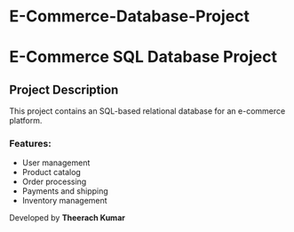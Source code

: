 # E-Commerce-Database-Project

# E-Commerce SQL Database Project

## Project Description
This project contains an SQL-based relational database for an e-commerce platform.

### Features:
- User management
- Product catalog
- Order processing
- Payments and shipping
- Inventory management

Developed by **Theerach Kumar**
